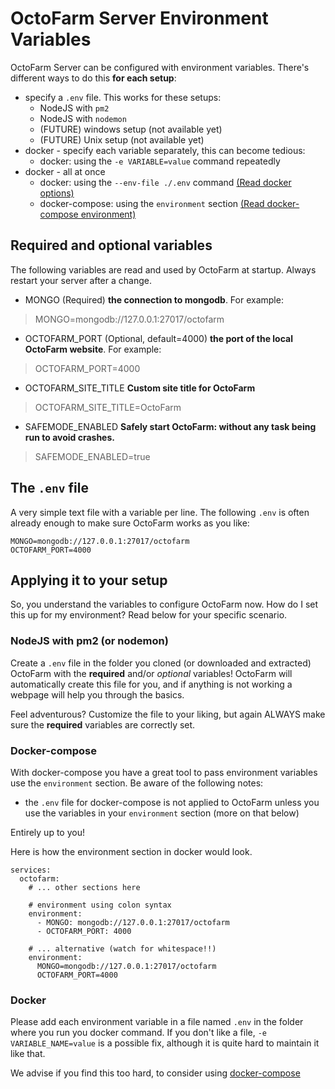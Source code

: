 # OctoFarm Server Environment Variables
OctoFarm Server can be configured with environment variables. There's different ways to do this **for each setup**:
- specify a `.env` file. This works for these setups:
    - NodeJS with `pm2` 
    - NodeJS with `nodemon`
    - (FUTURE) windows setup (not available yet)
    - (FUTURE) Unix setup (not available yet)
- docker - specify each variable separately, this can become tedious:
    - docker: using the `-e VARIABLE=value` command repeatedly
- docker - all at once
    - docker: using the `--env-file ./.env` command [(Read docker options)](https://docs.docker.com/engine/reference/commandline/run/#options)    
    - docker-compose: using the `environment` section [(Read docker-compose environment)](https://docs.docker.com/compose/environment-variables/)
    

## Required and optional variables
The following variables are read and used by OctoFarm at startup. Always restart your server after a change.

- MONGO (Required) **the connection to mongodb**. For example:
> MONGO=mongodb://127.0.0.1:27017/octofarm
- OCTOFARM_PORT (Optional, default=4000) **the port of the local OctoFarm website**. For example:
> 
> OCTOFARM_PORT=4000
- OCTOFARM_SITE_TITLE **Custom site title for OctoFarm**
> OCTOFARM_SITE_TITLE=OctoFarm
- SAFEMODE_ENABLED **Safely start OctoFarm: without any task being run to avoid crashes.**
> SAFEMODE_ENABLED=true
## The `.env` file
A very simple text file with a variable per line. The following `.env` is often already enough to make sure OctoFarm works as you like:
```
MONGO=mongodb://127.0.0.1:27017/octofarm
OCTOFARM_PORT=4000
```

## Applying it to your setup
So, you understand the variables to configure OctoFarm now. How do I set this up for my environment? Read below for your specific scenario.

### NodeJS with pm2 (or nodemon)
Create a `.env` file in the folder you cloned (or downloaded and extracted) OctoFarm with the **required** and/or _optional_ variables!
OctoFarm will automatically create this file for you, and if anything is not working a webpage will help you through the basics.

Feel adventurous? Customize the file to your liking, but again ALWAYS make sure the **required** variables are correctly set.

### Docker-compose 
With docker-compose you have a great tool to pass environment variables use the `environment` section.
Be aware of the following notes:
- the `.env` file for docker-compose is not applied to OctoFarm unless you use the variables in your `environment` section (more on that below)

Entirely up to you!

Here is how the environment section in docker would look.
```
services:
  octofarm:
    # ... other sections here
    
    # environment using colon syntax
    environment:
      - MONGO: mongodb://127.0.0.1:27017/octofarm
      - OCTOFARM_PORT: 4000
    
    # ... alternative (watch for whitespace!!) 
    environment:
      MONGO=mongodb://127.0.0.1:27017/octofarm
      OCTOFARM_PORT=4000
```
### Docker 
Please add each environment variable in a file named `.env` in the folder where you run you docker command.
If you don't like a file, `-e VARIABLE_NAME=value` is a possible fix, although it is quite hard to maintain it like that.

We advise if you find this too hard, to consider using [docker-compose](#docker-compose)
